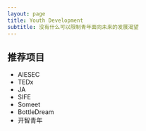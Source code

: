 ```yaml
---
layout: page
title: Youth Development
subtitle: 没有什么可以限制青年面向未来的发展渴望
---
```


## 推荐项目
- AIESEC
- TEDx
- JA
- SIFE
- Someet
- BottleDream
- 开智青年



